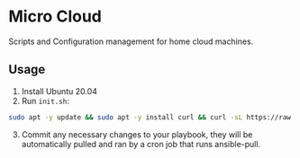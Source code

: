 # Micro Cloud
Scripts and Configuration management for home cloud machines. 

## Usage
1. Install Ubuntu 20.04
2. Run `init.sh`:

``` sh
sudo apt -y update && sudo apt -y install curl && curl -sL https://raw.githubusercontent.com/Oogy/micro-cloud/main/init.sh | sudo bash -
```
3. Commit any necessary changes to your playbook, they will be automatically pulled and ran by a cron job that runs ansible-pull. 
